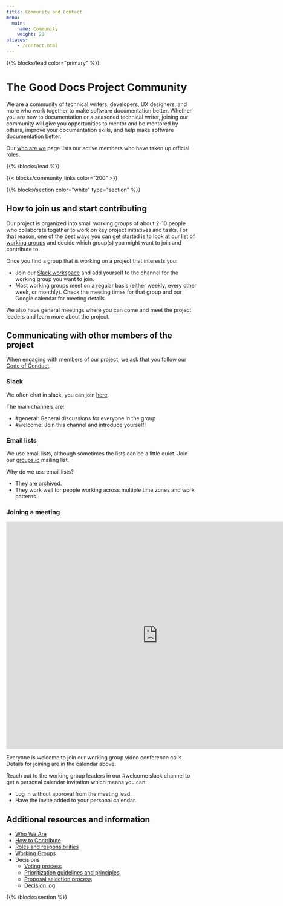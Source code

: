 ```yaml
---
title: Community and Contact
menu:
  main:
    name: Community
    weight: 20
aliases:
    - /contact.html
---
```


{{% blocks/lead color="primary" %}}
# The Good Docs Project Community

We are a community of technical writers, developers, UX designers, and more who work together to make software documentation better.
Whether you are new to documentation or a seasoned technical writer, joining our community will give you opportunities to mentor and be mentored by others, improve your documentation skills, and help make software documentation better.

Our [who are we](/who-we-are) page lists our active members who have taken up official roles.

{{% /blocks/lead %}}

{{< blocks/community_links color="200" >}}

{{% blocks/section color="white" type="section" %}}

## How to join us and start contributing

Our project is organized into small working groups of about 2-10 people who collaborate together to work on key project initiatives and tasks.
For that reason, one of the best ways you can get started is to look at our [list of working groups](/working-group/) and decide which group(s) you might want to join and contribute to.

Once you find a group that is working on a project that interests you:

* Join our [Slack workspace](https://join.slack.com/t/thegooddocs/shared_invite/enQtODkyNjI5MDc0NjE0LTUyNGFiZmU1MjIzNDMwN2E3NmQwODQwZmRkYWI5MDhlMzdjYzg4Nzg4YjM3ODA0NGE4MTgyYzdkMGViMTI2MDM) and add yourself to the channel for the working group you want to join.
* Most working groups meet on a regular basis (either weekly, every other week, or monthly). Check the meeting times for that group and our Google calendar for meeting details.

We also have general meetings where you can come and meet the project leaders and learn more about the project.

## Communicating with other members of the project

When engaging with members of our project, we ask that you follow our [Code of Conduct](/code-of-conduct/).

### Slack

We often chat in slack, you can join [here](https://join.slack.com/t/thegooddocs/shared_invite/enQtODkyNjI5MDc0NjE0LTUyNGFiZmU1MjIzNDMwN2E3NmQwODQwZmRkYWI5MDhlMzdjYzg4Nzg4YjM3ODA0NGE4MTgyYzdkMGViMTI2MDM).

The main channels are:

* #general: General discussions for everyone in the group
* #welcome: Join this channel and introduce yourself!

### Email lists

We use email lists, although sometimes the lists can be a little quiet.
Join our [groups.io](https://thegooddocsproject.groups.io/g/main) mailing list.

Why do we use email lists?

* They are archived.
* They work well for people working across multiple time zones and work patterns.

### Joining a meeting

<script type="text/javascript" src="https://cdnjs.cloudflare.com/ajax/libs/jstimezonedetect/1.0.7/jstz.js"></script>

<iframe id="calendar_container" src="https://calendar.google.com/calendar/embed?src=gooddocsproject%40gmail.com&ctz=Australia%2FSydney" style="border: 0" width="800" height="600" frameborder="0" scrolling="no"></iframe>

<script type="text/javascript">
  var timezone = jstz.determine();
  var pref = 'https://www.google.com/calendar/embed?showPrint=0&amp;showCalendars=0&amp;mode=WEEK&amp;height=600&amp;wkst=1&amp;bgcolor=%23FFFFFF&amp;src=gooddocsproject%40gmail.com&amp;color=%23AB8B00&amp;ctz=';
  var iframe_src = pref + encodeURIComponent(timezone.name().replace(' ' ,''));
  document.getElementById('calendar_container').src = iframe_src;
</script>

Everyone is welcome to join our working group video conference calls.
Details for joining are in the calendar above.

Reach out to the working group leaders in our #welcome slack channel to get a personal calendar invitation which means you can:
* Log in without approval from the meeting lead.
* Have the invite added to your personal calendar.


## Additional resources and information

* [Who We Are](/who-we-are)
* [How to Contribute](/contribute)
* [Roles and responsibilities](/roles)
* [Working Groups](/working-group)
* Decisions
  * [Voting process](/decisions)
  * [Prioritization guidelines and principles](/prioritization)
  * [Proposal selection process](/proposal-selection)
  * [Decision log](/decisions/#project-decision-log-archives)

{{% /blocks/section %}}
